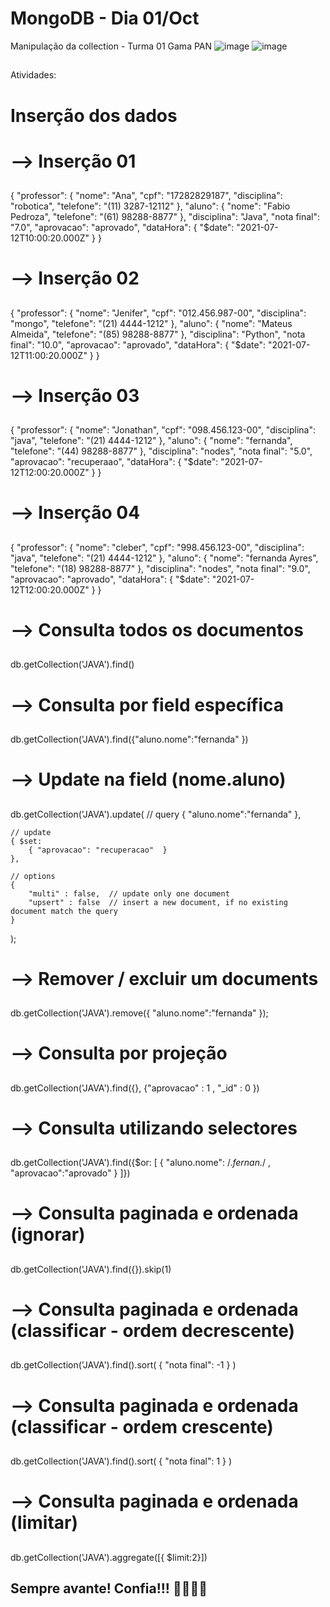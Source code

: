 # MongoDB - Dia 01/Oct
Manipulação da collection - Turma 01 Gama PAN
![image](https://user-images.githubusercontent.com/92064386/138007156-3ae6e393-a770-4bf7-85cb-9f9d390fb118.png)
![image](https://user-images.githubusercontent.com/92064386/138007193-47cac947-928e-4909-a299-0ae99b35eed9.png)


##
Atividades:

# Inserção dos dados

# --> Inserção 01
##
{
    "professor": {
        "nome": "Ana",
        "cpf": "17282829187",
        "disciplina": "robotica",
        "telefone": "(11) 3287-12112"
    },
    "aluno": {
        "nome": "Fabio Pedroza",
        "telefone": "(61) 98288-8877"
    },
    "disciplina": "Java",
    "nota final": "7.0",
    "aprovacao": "aprovado",
    "dataHora": {
        "$date": "2021-07-12T10:00:20.000Z"
    }
}

# --> Inserção 02
##
{
    "professor": {
        "nome": "Jenifer",
        "cpf": "012.456.987-00",
        "disciplina": "mongo",
        "telefone": "(21) 4444-1212"
    },
    "aluno": {
        "nome": "Mateus Almeida",
        "telefone": "(85) 98288-8877"
    },
    "disciplina": "Python",
    "nota final": "10.0",
    "aprovacao": "aprovado",
    "dataHora": {
        "$date": "2021-07-12T11:00:20.000Z"
    }
}

# --> Inserção 03
##
{
    "professor": {
        "nome": "Jonathan",
        "cpf": "098.456.123-00",
        "disciplina": "java",
        "telefone": "(21) 4444-1212"
    },
    "aluno": {
        "nome": "fernanda",
        "telefone": "(44) 98288-8877"
    },
    "disciplina": "nodes",
    "nota final": "5.0",
    "aprovacao": "recuperaao",
    "dataHora": {
        "$date": "2021-07-12T12:00:20.000Z"
    }
}

# --> Inserção 04
##
{
    "professor": {
        "nome": "cleber",
        "cpf": "998.456.123-00",
        "disciplina": "java",
        "telefone": "(21) 4444-1212"
    },
    "aluno": {
        "nome": "fernanda Ayres",
        "telefone": "(18) 98288-8877"
    },
    "disciplina": "nodes",
    "nota final": "9.0",
    "aprovacao": "aprovado",
    "dataHora": {
        "$date": "2021-07-12T12:00:20.000Z"
    }
}

# --> Consulta todos os documentos
## 
db.getCollection('JAVA').find()

# --> Consulta por field específica 
##
db.getCollection('JAVA').find({"aluno.nome":"fernanda" })

# --> Update na field (nome.aluno)
##
db.getCollection('JAVA').update(
    // query 
    {
        "aluno.nome":"fernanda"
    },
    
    // update 
    { $set:
        { "aprovacao": "recuperacao"  }
    },
    
    // options 
    {
        "multi" : false,  // update only one document 
        "upsert" : false  // insert a new document, if no existing document match the query 
    }
);

# --> Remover / excluir um documents
## 
db.getCollection('JAVA').remove({ "aluno.nome":"fernanda" });


# --> Consulta por projeção
## 
db.getCollection('JAVA').find({}, {"aprovacao" : 1 , "_id" : 0 })

# --> Consulta utilizando selectores
## 
db.getCollection('JAVA').find({$or: [ { "aluno.nome": /.*fernan.*/ , "aprovacao":"aprovado" } ]})

# --> Consulta paginada e ordenada (ignorar)
## 
db.getCollection('JAVA').find({}).skip(1)

# --> Consulta paginada e ordenada (classificar - ordem decrescente)
## 
db.getCollection('JAVA').find().sort( { "nota final": -1 } )

# --> Consulta paginada e ordenada (classificar - ordem crescente)
## 
db.getCollection('JAVA').find().sort( { "nota final": 1 } )

# --> Consulta paginada e ordenada (limitar)
## 
db.getCollection('JAVA').aggregate([{ $limit:2}])

## Sempre avante! Confia!!! 🚀🚀🚀🚀
